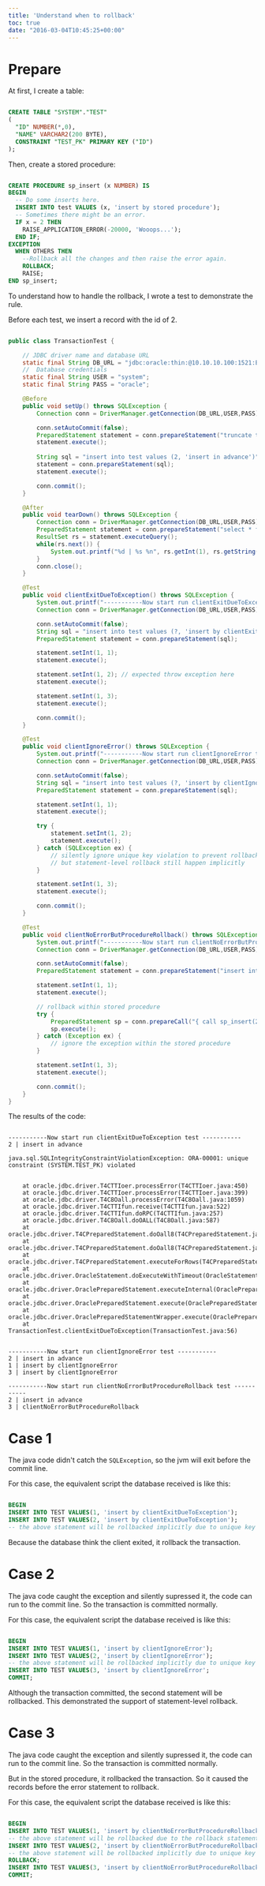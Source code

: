```yaml
---
title: 'Understand when to rollback'
toc: true
date: "2016-03-04T10:45:25+00:00"
---
```


# Prepare

At first, I create a table:



```sql

CREATE TABLE "SYSTEM"."TEST" 
(	
  "ID" NUMBER(*,0), 
  "NAME" VARCHAR2(200 BYTE), 
  CONSTRAINT "TEST_PK" PRIMARY KEY ("ID")
);

```


Then, create a stored procedure:



```sql

CREATE PROCEDURE sp_insert (x NUMBER) IS
BEGIN
  -- Do some inserts here.
  INSERT INTO test VALUES (x, 'insert by stored procedure');
  -- Sometimes there might be an error.
  IF x = 2 THEN
    RAISE_APPLICATION_ERROR(-20000, 'Wooops...');
  END IF;
EXCEPTION
  WHEN OTHERS THEN
    --Rollback all the changes and then raise the error again.
    ROLLBACK;
    RAISE;
END sp_insert; 

```


To understand how to handle the rollback, I wrote a test to demonstrate the rule.

Before each test, we insert a record with the id of 2.



```java

public class TransactionTest {

    // JDBC driver name and database URL
    static final String DB_URL = "jdbc:oracle:thin:@10.10.10.100:1521:ENG11R2";
    //  Database credentials
    static final String USER = "system";
    static final String PASS = "oracle";

    @Before
    public void setUp() throws SQLException {
        Connection conn = DriverManager.getConnection(DB_URL,USER,PASS);

        conn.setAutoCommit(false);
        PreparedStatement statement = conn.prepareStatement("truncate table test");
        statement.execute();
        
        String sql = "insert into test values (2, 'insert in advance')";
        statement = conn.prepareStatement(sql);
        statement.execute();

        conn.commit();
    }

    @After
    public void tearDown() throws SQLException {
        Connection conn = DriverManager.getConnection(DB_URL,USER,PASS);
        PreparedStatement statement = conn.prepareStatement("select * from test");
        ResultSet rs = statement.executeQuery();
        while(rs.next()) {
            System.out.printf("%d | %s %n", rs.getInt(1), rs.getString(2));
        }
        conn.close();
    }

    @Test
    public void clientExitDueToException() throws SQLException {
        System.out.printf("-----------Now start run clientExitDueToException test -----------%n");
        Connection conn = DriverManager.getConnection(DB_URL,USER,PASS);

        conn.setAutoCommit(false);
        String sql = "insert into test values (?, 'insert by clientExitDueToException')";
        PreparedStatement statement = conn.prepareStatement(sql);

        statement.setInt(1, 1);
        statement.execute();

        statement.setInt(1, 2); // expected throw exception here
        statement.execute();

        statement.setInt(1, 3);
        statement.execute();

        conn.commit();
    }

    @Test
    public void clientIgnoreError() throws SQLException {
        System.out.printf("-----------Now start run clientIgnoreError test -----------%n");
        Connection conn = DriverManager.getConnection(DB_URL,USER,PASS);

        conn.setAutoCommit(false);
        String sql = "insert into test values (?, 'insert by clientIgnoreError')";
        PreparedStatement statement = conn.prepareStatement(sql);

        statement.setInt(1, 1);
        statement.execute();

        try {
            statement.setInt(1, 2);
            statement.execute();
        } catch (SQLException ex) {
            // silently ignore unique key violation to prevent rollback,
            // but statement-level rollback still happen implicitly
        }

        statement.setInt(1, 3);
        statement.execute();

        conn.commit();
    }

    @Test
    public void clientNoErrorButProcedureRollback() throws SQLException {
        System.out.printf("-----------Now start run clientNoErrorButProcedureRollback test -----------%n");
        Connection conn = DriverManager.getConnection(DB_URL,USER,PASS);

        conn.setAutoCommit(false);
        PreparedStatement statement = conn.prepareStatement("insert into test (id, name) values (?, 'clientNoErrorButProcedureRollback')");

        statement.setInt(1, 1);
        statement.execute();

        // rollback within stored procedure
        try {
            PreparedStatement sp = conn.prepareCall("{ call sp_insert(2) }"); // 2
            sp.execute();
        } catch (Exception ex) {
            // ignore the exception within the stored procedure
        }

        statement.setInt(1, 3);
        statement.execute();

        conn.commit();
    }
}

```


The results of the code:



```log

-----------Now start run clientExitDueToException test -----------
2 | insert in advance 

java.sql.SQLIntegrityConstraintViolationException: ORA-00001: unique constraint (SYSTEM.TEST_PK) violated


	at oracle.jdbc.driver.T4CTTIoer.processError(T4CTTIoer.java:450)
	at oracle.jdbc.driver.T4CTTIoer.processError(T4CTTIoer.java:399)
	at oracle.jdbc.driver.T4C8Oall.processError(T4C8Oall.java:1059)
	at oracle.jdbc.driver.T4CTTIfun.receive(T4CTTIfun.java:522)
	at oracle.jdbc.driver.T4CTTIfun.doRPC(T4CTTIfun.java:257)
	at oracle.jdbc.driver.T4C8Oall.doOALL(T4C8Oall.java:587)
	at oracle.jdbc.driver.T4CPreparedStatement.doOall8(T4CPreparedStatement.java:225)
	at oracle.jdbc.driver.T4CPreparedStatement.doOall8(T4CPreparedStatement.java:53)
	at oracle.jdbc.driver.T4CPreparedStatement.executeForRows(T4CPreparedStatement.java:943)
	at oracle.jdbc.driver.OracleStatement.doExecuteWithTimeout(OracleStatement.java:1150)
	at oracle.jdbc.driver.OraclePreparedStatement.executeInternal(OraclePreparedStatement.java:4798)
	at oracle.jdbc.driver.OraclePreparedStatement.execute(OraclePreparedStatement.java:4901)
	at oracle.jdbc.driver.OraclePreparedStatementWrapper.execute(OraclePreparedStatementWrapper.java:1385)
	at TransactionTest.clientExitDueToException(TransactionTest.java:56)
	
	
-----------Now start run clientIgnoreError test -----------
2 | insert in advance 
1 | insert by clientIgnoreError 
3 | insert by clientIgnoreError 

-----------Now start run clientNoErrorButProcedureRollback test -----------
2 | insert in advance 
3 | clientNoErrorButProcedureRollback 

```


# Case 1

The java code didn't catch the `SQLException`, so the jvm will exit before the commit line. 

For this case, the equivalent script the database received is like this:



```sql

BEGIN
INSERT INTO TEST VALUES(1, 'insert by clientExitDueToException');
INSERT INTO TEST VALUES(2, 'insert by clientExitDueToException'); 
-- the above statement will be rollbacked implicitly due to unique key violation

```


Because the database think the client exited, it rollback the transaction.

# Case 2

The java code caught the exception and silently supressed it, the code can run to the commit line. So the transaction is committed normally. 

For this case, the equivalent script the database received is like this:



```sql

BEGIN
INSERT INTO TEST VALUES(1, 'insert by clientIgnoreError');
INSERT INTO TEST VALUES(2, 'insert by clientIgnoreError'); 
-- the above statement will be rollbacked implicitly due to unique key violation
INSERT INTO TEST VALUES(3, 'insert by clientIgnoreError';
COMMIT;

```


Although the transaction committed, the second statement will be rollbacked. This demonstrated the support of statement-level rollback.

# Case 3

The java code caught the exception and silently supressed it, the code can run to the commit line. So the transaction is committed normally. 

But in the stored procedure, it rollbacked the transaction. So it caused the records before the error statement to rollback.

For this case, the equivalent script the database received is like this:



```sql

BEGIN
INSERT INTO TEST VALUES(1, 'insert by clientNoErrorButProcedureRollback');
-- the above statement will be rollbacked due to the rollback statement within the procedure
INSERT INTO TEST VALUES(2, 'insert by clientNoErrorButProcedureRollback'); 
-- the above statement will be rollbacked implicitly due to unique key violation
ROLLBACK;
INSERT INTO TEST VALUES(3, 'insert by clientNoErrorButProcedureRollback'
COMMIT;

```



